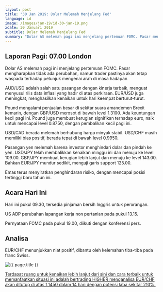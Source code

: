 ```yaml
---
layout: post
title: "30 Jan 2019: Dolar Melemah Menjelang Fed"
language: id
image: /images/jan-19/id-30-jan-19.png
xdate: 30 Januari 2019
subtitle: Dolar Melemah Menjelang Fed
summary: "Dolar AS melemah pagi ini menjelang pertemuan FOMC. Pasar mengharapkan tidak ada perubahan, namun trader pastinya akan tetap waspada terhadap petunjuk mengenai arah di masa hadapan"
---
```

## Laporan Pagi: 07.00 London

Dolar AS melemah pagi ini menjelang pertemuan FOMC. Pasar mengharapkan tidak ada perubahan, namun trader pastinya akan tetap waspada terhadap petunjuk mengenai arah di masa hadapan.

AUD/USD adalah salah satu pasangan dengan kinerja terbaik, menguat menyusul rilis data inflasi yang hadir di atas perkiraan. EUR/USD juga meningkat, menghasilkan kenaikan untuk hari keempat berturut-turut.

Pound mengalami penjualan besar di sekitar suara amandemen Brexit kemarin, dengan GBP/USD merosot di bawah level 1.3100. Ada keuntungan kecil pagi ini. Pound juga membuat kerugian signifikan terhadap euro, naik untuk mencapai level 0.8750, dengan pembalikan kecil pagi ini.

USD/CAD berada melemah berhubung harga minyak stabil. USD/CHF masih memiliki bias positif, berada tepat di bawah level 0.9950.

Pasangan yen melemah karena investor menghindari dolar dan pindah ke yen. USD/JPY telah membalikkan kenaikan minggu ini dan menuju ke level 109.00. GBP/JPY membuat kerugian lebih lanjut dan menuju ke level 143.00. Bahkan EUR/JPY mundur sedikit, menguji garis support 125.00.

Emas terus menyiratkan penghindaran risiko, dengan mencapai posisi tertinggi baru tahun ini.

## Acara Hari Ini

Hari ini pukul 09.30, tersedia pinjaman bersih Inggris untuk perorangan.

US ADP perubahan lapangan kerja non pertanian pada pukul 13.15.

Pernyataan FOMC pada pukul 19.00, diikuti dengan konferensi pers.

## Analisa

EUR/CHF menunjukkan niat positif, dibantu oleh kelemahan tiba-tiba pada franc Swiss.

<img src="{{ site.url }}/images/jan-19/id-30-jan-19.png" alt="{{ page.title }}" title="{{ page.title }}">

<a href="%LINK%%?currency=USD&market=forex&underlying=frxEURCHF&formname=higherlower&duration_amount=14&duration_units=d&amount=10&amount_type=stake&expiry_type=duration&barrier=1.1450" target="_blank" rel="noopener noreferrer nofollow">Terdapat ruang untuk kenaikan lebih lanjut dari sini dan cara terbaik untuk memanfaatkan situasi ini adalah bertrading HIGHER menganalisa EUR/CHF akan ditutup di atas 1.1450 dalam 14 hari dengan potensi laba sekitar 210%.</a>
